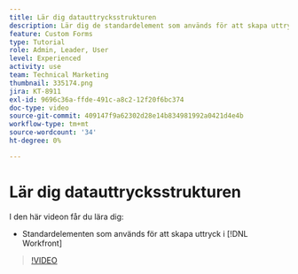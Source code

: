 ```yaml
---
title: Lär dig datauttrycksstrukturen
description: Lär dig de standardelement som används för att skapa uttryck i Adobe [!DNL Workfront].
feature: Custom Forms
type: Tutorial
role: Admin, Leader, User
level: Experienced
activity: use
team: Technical Marketing
thumbnail: 335174.png
jira: KT-8911
exl-id: 9696c36a-ffde-491c-a8c2-12f20f6bc374
doc-type: video
source-git-commit: 409147f9a62302d28e14b834981992a0421d4e4b
workflow-type: tm+mt
source-wordcount: '34'
ht-degree: 0%

---
```


# Lär dig datauttrycksstrukturen

I den här videon får du lära dig:

* Standardelementen som används för att skapa uttryck i [!DNL Workfront]

>[!VIDEO](https://video.tv.adobe.com/v/335174/?quality=12&learn=on)
